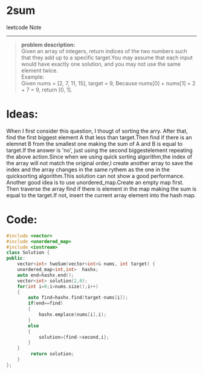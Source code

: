 # 2sum
leetcode Note

--------------------------
> **problem description:**   
>Given an array of integers, return indices of the two numbers such that they add up to a specific target.You may assume that each input would have exactly one solution, and you may not use the same element twice.  
>Example:  
>Given nums = [2, 7, 11, 15], target = 9, Because nums[0] + nums[1] = 2 + 7 = 9, return [0, 1].


# Ideas:
When I first consider this question, I thougt of sorting the arry. After that, find the first biggest element A that less than target.Then find if there is an elemnet B from the smallest one making the sum of A and B is equal to target.If the answer is 'no', just using the second biggestelement repeating the above action.Since when we using quick sorting algorithm,the index of the array will not match the original order,I create another array to save the index and the array changes in the same rythem as the one in the quicksorting algorithm.This solution can not show a good performance.
Another good idea is to use unordered_map.Create an empty map first. Then traverse the array find if there is element in the map making the sum is equal to the target.If not, insert the current array element into the hash map.
# Code:
```c++
#include <vector>
#include <unordered_map>
#include <iostream>
class Solution {
public:
    vector<int> twoSum(vector<int>& nums, int target) {
    unordered_map<int,int>  hashx;
    auto end=hashx.end();
    vector<int> solution(2,0);
    for(int i=0;i<nums.size();i++)
    {
        auto find=hashx.find(target-nums[i]);
        if(end==find)
        {
            hashx.emplace(nums[i],i);
        }
        else
        {
            solution={find->second,i};
        } 
    }
         return solution;
    }
};
```


